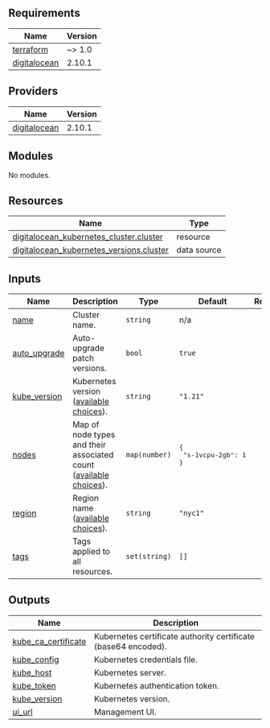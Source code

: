 <!-- BEGIN_TF_DOCS -->

## Requirements

| Name                                                                              | Version |
| --------------------------------------------------------------------------------- | ------- |
| <a name="requirement_terraform"></a> [terraform](#requirement_terraform)          | ~> 1.0  |
| <a name="requirement_digitalocean"></a> [digitalocean](#requirement_digitalocean) | 2.10.1  |

## Providers

| Name                                                                        | Version |
| --------------------------------------------------------------------------- | ------- |
| <a name="provider_digitalocean"></a> [digitalocean](#provider_digitalocean) | 2.10.1  |

## Modules

No modules.

## Resources

| Name | Type |
| --- | --- |
| [digitalocean_kubernetes_cluster.cluster](https://registry.terraform.io/providers/digitalocean/digitalocean/2.10.1/docs/resources/kubernetes_cluster) | resource |
| [digitalocean_kubernetes_versions.cluster](https://registry.terraform.io/providers/digitalocean/digitalocean/2.10.1/docs/data-sources/kubernetes_versions) | data source |

## Inputs

| Name | Description | Type | Default | Required |
| --- | --- | --- | --- | :-: |
| <a name="input_name"></a> [name](#input_name) | Cluster name. | `string` | n/a | yes |
| <a name="input_auto_upgrade"></a> [auto_upgrade](#input_auto_upgrade) | Auto-upgrade patch versions. | `bool` | `true` | no |
| <a name="input_kube_version"></a> [kube_version](#input_kube_version) | Kubernetes version ([available choices](https://developers.digitalocean.com/documentation/v2/#list-available-regions--node-sizes--and-versions-of-kubernetes)). | `string` | `"1.21"` | no |
| <a name="input_nodes"></a> [nodes](#input_nodes) | Map of node types and their associated count ([available choices](https://developers.digitalocean.com/documentation/v2/#list-available-regions--node-sizes--and-versions-of-kubernetes)). | `map(number)` | <pre>{<br> "s-1vcpu-2gb": 1<br>}</pre> | no |
| <a name="input_region"></a> [region](#input_region) | Region name ([available choices](https://developers.digitalocean.com/documentation/v2/#list-available-regions--node-sizes--and-versions-of-kubernetes)). | `string` | `"nyc1"` | no |
| <a name="input_tags"></a> [tags](#input_tags) | Tags applied to all resources. | `set(string)` | `[]` | no |

## Outputs

| Name | Description |
| --- | --- |
| <a name="output_kube_ca_certificate"></a> [kube_ca_certificate](#output_kube_ca_certificate) | Kubernetes certificate authority certificate (base64 encoded). |
| <a name="output_kube_config"></a> [kube_config](#output_kube_config) | Kubernetes credentials file. |
| <a name="output_kube_host"></a> [kube_host](#output_kube_host) | Kubernetes server. |
| <a name="output_kube_token"></a> [kube_token](#output_kube_token) | Kubernetes authentication token. |
| <a name="output_kube_version"></a> [kube_version](#output_kube_version) | Kubernetes version. |
| <a name="output_ui_url"></a> [ui_url](#output_ui_url) | Management UI. |

<!-- END_TF_DOCS -->
